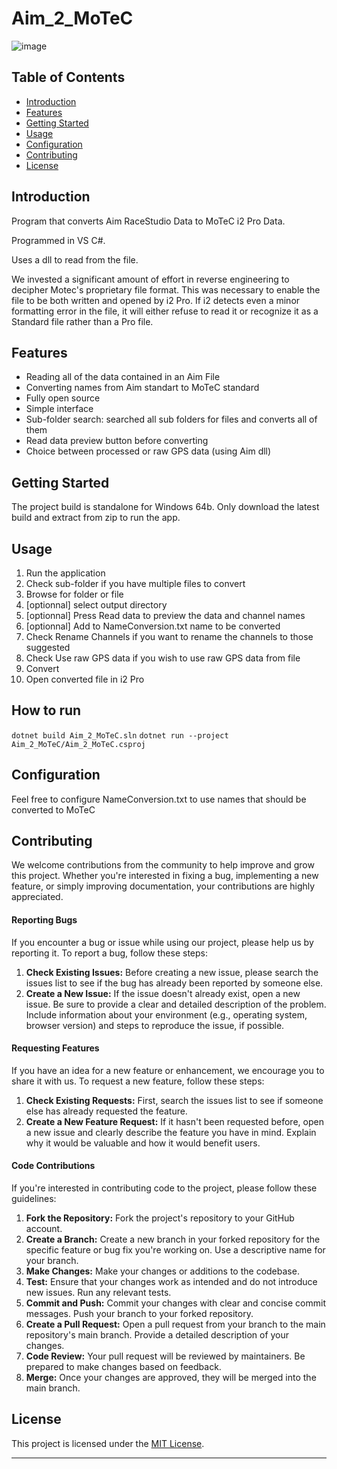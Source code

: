 # Aim_2_MoTeC

![image](https://github.com/ludovicb1239/Aim_2_MoTeC/assets/59945694/f505ae17-38f9-4118-a4ca-edb87030bf27)

## Table of Contents

- [Introduction](#introduction)
- [Features](#features)
- [Getting Started](#getting-started)
- [Usage](#usage)
- [Configuration](#configuration)
- [Contributing](#contributing)
- [License](#license)

## Introduction

Program that converts Aim RaceStudio Data to MoTeC i2 Pro Data.

Programmed in VS C#.

Uses a dll to read from the file.

We invested a significant amount of effort in reverse engineering to decipher Motec's proprietary file format. This was necessary to enable the file to be both written and opened by i2 Pro. If i2 detects even a minor formatting error in the file, it will either refuse to read it or recognize it as a Standard file rather than a Pro file.

## Features

- Reading all of the data contained in an Aim File
- Converting names from Aim standart to MoTeC standard
- Fully open source
- Simple interface
- Sub-folder search: searched all sub folders for files and converts all of them
- Read data preview button before converting
- Choice between processed or raw GPS data (using Aim dll)

## Getting Started

The project build is standalone for Windows 64b. Only download the latest build and extract from zip to run the app.

## Usage

1. Run the application
2. Check sub-folder if you have multiple files to convert
3. Browse for folder or file
4. [optionnal] select output directory
5. [optionnal] Press Read data to preview the data and channel names
6. [optionnal] Add to NameConversion.txt name to be converted
7. Check Rename Channels if you want to rename the channels to those suggested
8. Check Use raw GPS data if you wish to use raw GPS data from file
9. Convert
10. Open converted file in i2 Pro

## How to run

`dotnet build Aim_2_MoTeC.sln`
`dotnet run --project Aim_2_MoTeC/Aim_2_MoTeC.csproj`

## Configuration

Feel free to configure NameConversion.txt to use names that should be converted to MoTeC

## Contributing

We welcome contributions from the community to help improve and grow this project. Whether you're interested in fixing a bug, implementing a new feature, or simply improving documentation, your contributions are highly appreciated.

#### Reporting Bugs

If you encounter a bug or issue while using our project, please help us by reporting it. To report a bug, follow these steps:

1. **Check Existing Issues:** Before creating a new issue, please search the issues list to see if the bug has already been reported by someone else.
2. **Create a New Issue:** If the issue doesn't already exist, open a new issue. Be sure to provide a clear and detailed description of the problem. Include information about your environment (e.g., operating system, browser version) and steps to reproduce the issue, if possible.

#### Requesting Features

If you have an idea for a new feature or enhancement, we encourage you to share it with us. To request a new feature, follow these steps:

1. **Check Existing Requests:** First, search the issues list to see if someone else has already requested the feature.
2. **Create a New Feature Request:** If it hasn't been requested before, open a new issue and clearly describe the feature you have in mind. Explain why it would be valuable and how it would benefit users.

#### Code Contributions

If you're interested in contributing code to the project, please follow these guidelines:

1. **Fork the Repository:** Fork the project's repository to your GitHub account.
2. **Create a Branch:** Create a new branch in your forked repository for the specific feature or bug fix you're working on. Use a descriptive name for your branch.
3. **Make Changes:** Make your changes or additions to the codebase.
4. **Test:** Ensure that your changes work as intended and do not introduce new issues. Run any relevant tests.
5. **Commit and Push:** Commit your changes with clear and concise commit messages. Push your branch to your forked repository.
6. **Create a Pull Request:** Open a pull request from your branch to the main repository's main branch. Provide a detailed description of your changes.
7. **Code Review:** Your pull request will be reviewed by maintainers. Be prepared to make changes based on feedback.
8. **Merge:** Once your changes are approved, they will be merged into the main branch.

## License

This project is licensed under the [MIT License](LICENSE).

---
